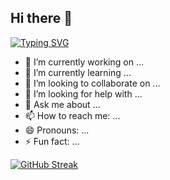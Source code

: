 ## Hi there 👋

<!--
**mnelson711/mnelson711** is a ✨ _special_ ✨ repository because its `README.md` (this file) appears on your GitHub profile.

Here are some ideas to get you started:

- 🔭 I’m currently working on ...
- 🌱 I’m currently learning ...
- 👯 I’m looking to collaborate on ...
- 🤔 I’m looking for help with ...
- 💬 Ask me about ...
- 📫 How to reach me: ...
- 😄 Pronouns: ...
- ⚡ Fun fact: ...
-->

[![Typing SVG](https://readme-typing-svg.demolab.com?font=Fira+Code&size=30&duration=2500&pause=1000&background=000000&vCenter=true&random=false&width=465&height=100&lines=Hi!+I'm+Molly;Computer+Science+Graduate;Programmer;Book+Lover)](https://git.io/typing-svg)

- 🔭 I’m currently working on ...
- 🌱 I’m currently learning ...
- 👯 I’m looking to collaborate on ...
- 🤔 I’m looking for help with ...
- 💬 Ask me about ...
- 📫 How to reach me: ...
- 😄 Pronouns: ...
- ⚡ Fun fact: ...

[![GitHub Streak](https://streak-stats.demolab.com?user=mnelson711&theme=iceberg&mode=weekly&stroke=36BCF7&background=000000&border=000000&ring=EB5454&fire=EB5454&currStreakNum=EB5454&sideNums=36BCF7&currStreakLabel=36BCF7&sideLabels=36BCF7)](https://git.io/streak-stats)
